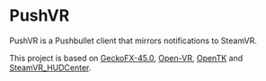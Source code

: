 # PushVR
PushVR is a Pushbullet client that mirrors notifications to SteamVR.



This project is based on [GeckoFX-45.0](https://bitbucket.org/geckofx/geckofx-45.0), [Open-VR](https://github.com/ValveSoftware/openvr), [OpenTK](http://www.opentk.com/) and [SteamVR_HUDCenter](https://github.com/artumino/SteamVR_HUDCenter).
